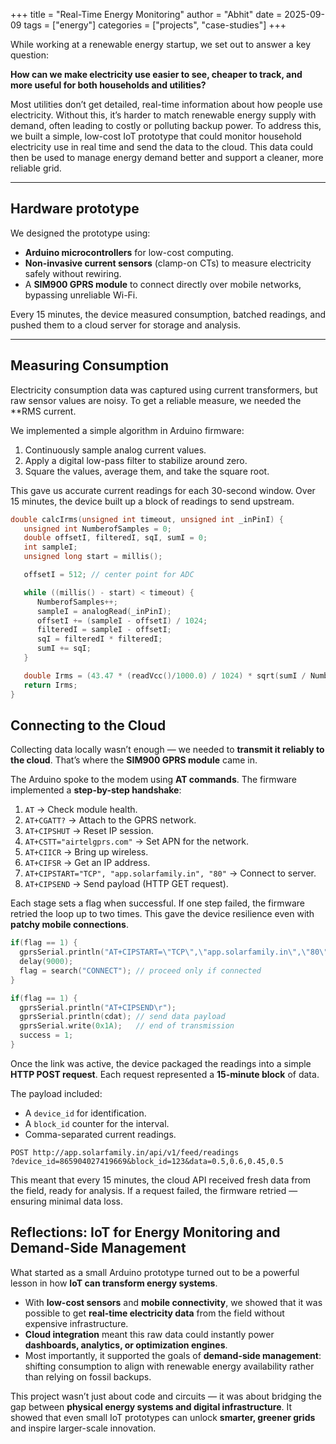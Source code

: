 +++
title = "Real-Time Energy Monitoring"
author = "Abhit"
date = 2025-09-09
tags = ["energy"]
categories = ["projects", "case-studies"]
+++

While working at a renewable energy startup, we set out to answer a key question:

**How can we make electricity use easier to see, cheaper to track, and more useful for both households and utilities?**

Most utilities don’t get detailed, real-time information about how people use electricity. Without this, it’s harder to match renewable energy supply with demand, often leading to costly or polluting backup power. To address this, we built a simple, low-cost IoT prototype that could monitor household electricity use in real time and send the data to the cloud. This data could then be used to manage energy demand better and support a cleaner, more reliable grid.

---

## Hardware prototype

We designed the prototype using:  
- **Arduino microcontrollers** for low-cost computing.  
- **Non-invasive current sensors** (clamp-on CTs) to measure electricity safely without rewiring. 
- A **SIM900 GPRS module** to connect directly over mobile networks, bypassing unreliable Wi-Fi.  

Every 15 minutes, the device measured consumption, batched readings, and pushed them to a cloud server for storage and analysis.  

---

## Measuring Consumption

Electricity consumption data was captured using current transformers, but raw sensor values are noisy. To get a reliable measure, we needed the **RMS current.  

We implemented a simple algorithm in Arduino firmware:  
1. Continuously sample analog current values.  
2. Apply a digital low-pass filter to stabilize around zero.  
3. Square the values, average them, and take the square root.  

This gave us accurate current readings for each 30-second window. Over 15 minutes, the device built up a block of readings to send upstream.  

```cpp
double calcIrms(unsigned int timeout, unsigned int _inPinI) {
   unsigned int NumberofSamples = 0;
   double offsetI, filteredI, sqI, sumI = 0;
   int sampleI;
   unsigned long start = millis();

   offsetI = 512; // center point for ADC

   while ((millis() - start) < timeout) {
      NumberofSamples++;
      sampleI = analogRead(_inPinI);
      offsetI += (sampleI - offsetI) / 1024;  
      filteredI = sampleI - offsetI;
      sqI = filteredI * filteredI;
      sumI += sqI;
   }

   double Irms = (43.47 * (readVcc()/1000.0) / 1024) * sqrt(sumI / NumberofSamples);
   return Irms;
}
```

## Connecting to the Cloud

Collecting data locally wasn’t enough — we needed to **transmit it reliably to the cloud**. That’s where the **SIM900 GPRS module** came in.  

The Arduino spoke to the modem using **AT commands**. The firmware implemented a **step-by-step handshake**:  

1. `AT` → Check module health.  
2. `AT+CGATT?` → Attach to the GPRS network.  
3. `AT+CIPSHUT` → Reset IP session.  
4. `AT+CSTT="airtelgprs.com"` → Set APN for the network.  
5. `AT+CIICR` → Bring up wireless.  
6. `AT+CIFSR` → Get an IP address.  
7. `AT+CIPSTART="TCP", "app.solarfamily.in", "80"` → Connect to server.  
8. `AT+CIPSEND` → Send payload (HTTP GET request).  

Each stage sets a flag when successful. If one step failed, the firmware retried the loop up to two times. This gave the device resilience even with **patchy mobile connections**.  

```cpp
if(flag == 1) {
  gprsSerial.println("AT+CIPSTART=\"TCP\",\"app.solarfamily.in\",\"80\"\r");
  delay(9000);
  flag = search("CONNECT"); // proceed only if connected
}

if(flag == 1) {
  gprsSerial.println("AT+CIPSEND\r");
  gprsSerial.println(cdat); // send data payload
  gprsSerial.write(0x1A);   // end of transmission
  success = 1;
}
```

Once the link was active, the device packaged the readings into a simple **HTTP POST request**. Each request represented a **15-minute block** of data.  

The payload included:  
- A `device_id` for identification.  
- A `block_id` counter for the interval.  
- Comma-separated current readings.  

```
POST http://app.solarfamily.in/api/v1/feed/readings
?device_id=865904027419669&block_id=123&data=0.5,0.6,0.45,0.5
```

This meant that every 15 minutes, the cloud API received fresh data from the field, ready for analysis. If a request failed, the firmware retried — ensuring minimal data loss.  

## Reflections: IoT for Energy Monitoring and Demand-Side Management

What started as a small Arduino prototype turned out to be a powerful lesson in how **IoT can transform energy systems**.  

- With **low-cost sensors** and **mobile connectivity**, we showed that it was possible to get **real-time electricity data** from the field without expensive infrastructure.  
- **Cloud integration** meant this raw data could instantly power **dashboards, analytics, or optimization engines**.  
- Most importantly, it supported the goals of **demand-side management**: shifting consumption to align with renewable energy availability rather than relying on fossil backups. 

This project wasn’t just about code and circuits — it was about bridging the gap between **physical energy systems and digital infrastructure**. It showed that even small IoT prototypes can unlock **smarter, greener grids** and inspire larger-scale innovation.  
